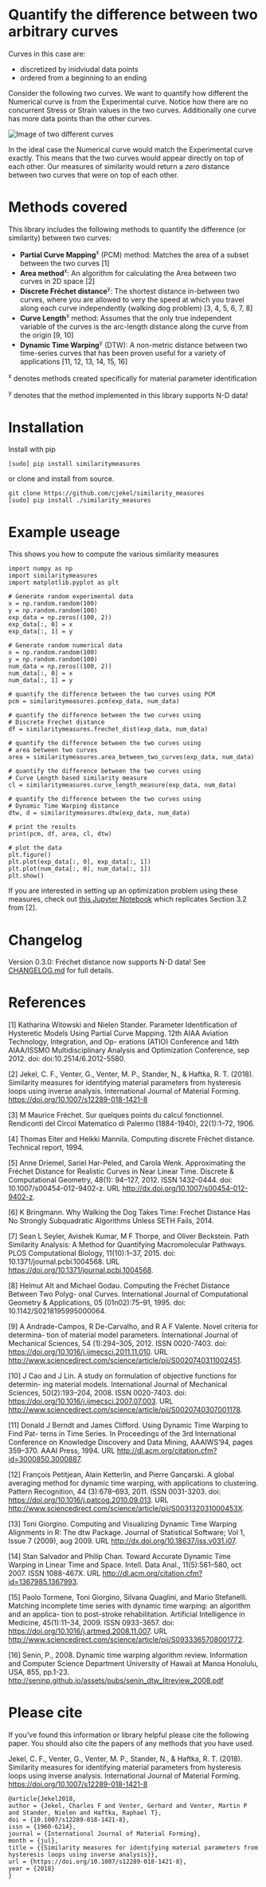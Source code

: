 # Quantify the difference between two arbitrary curves

Curves in this case are:
- discretized by inidviudal data points
- ordered from a beginning to an ending

Consider the following two curves. We want to quantify how different the Numerical curve is from the Experimental curve. Notice how there are no concurrent Stress or Strain values in the two curves. Additionally one curve has more data points than the other curves.

![Image of two different curves](https://raw.githubusercontent.com/cjekel/similarity_measures/master/images/TwoCurves.png)

In the ideal case the Numerical curve would match the Experimental curve exactly. This means that the two curves would appear directly on top of each other. Our measures of similarity would return a *zero* distance between two curves that were on top of each other.

# Methods covered
This library includes the following methods to quantify the difference (or similarity) between two curves:

- **Partial Curve Mapping**<sup>x</sup> (PCM) method: Matches the area of a subset between the two curves [1]
- **Area method**<sup>x</sup>: An algorithm for calculating the Area between two curves in 2D space [2]
- **Discrete Fréchet distance**<sup>y</sup>: The shortest distance in-between two curves, where you are allowed to very the speed at which you travel along each curve independently (walking dog problem) [3, 4, 5, 6, 7, 8]
- **Curve Length**<sup>x</sup> method: Assumes that the only true independent variable of the curves is the arc-length distance along the curve from the origin [9, 10]
- **Dynamic Time Warping**<sup>y</sup> (DTW): A non-metric distance between two time-series curves that has been proven useful for a variety of applications [11, 12, 13, 14, 15, 16]

<sup>x</sup> denotes methods created specifically for material parameter identification

<sup>y</sup> denotes that the method implemented in this library supports N-D data!

# Installation 
Install with pip

```
[sudo] pip install similaritymeasures
```
or clone and install from source.
```
git clone https://github.com/cjekel/similarity_measures
[sudo] pip install ./similarity_measures
```

# Example useage
This shows you how to compute the various similarity measures
```
import numpy as np
import similaritymeasures
import matplotlib.pyplot as plt

# Generate random experimental data
x = np.random.random(100)
y = np.random.random(100)
exp_data = np.zeros((100, 2))
exp_data[:, 0] = x
exp_data[:, 1] = y

# Generate random numerical data
x = np.random.random(100)
y = np.random.random(100)
num_data = np.zeros((100, 2))
num_data[:, 0] = x
num_data[:, 1] = y

# quantify the difference between the two curves using PCM
pcm = similaritymeasures.pcm(exp_data, num_data)

# quantify the difference between the two curves using
# Discrete Frechet distance
df = similaritymeasures.frechet_dist(exp_data, num_data)

# quantify the difference between the two curves using
# area between two curves
area = similaritymeasures.area_between_two_curves(exp_data, num_data)

# quantify the difference between the two curves using
# Curve Length based similarity measure
cl = similaritymeasures.curve_length_measure(exp_data, num_data)

# quantify the difference between the two curves using
# Dynamic Time Warping distance
dtw, d = similaritymeasures.dtw(exp_data, num_data)

# print the results
print(pcm, df, area, cl, dtw)

# plot the data
plt.figure()
plt.plot(exp_data[:, 0], exp_data[:, 1])
plt.plot(num_data[:, 0], num_data[:, 1])
plt.show()
```

If you are interested in setting up an optimization problem using these measures, check out [this Jupyter Notebook](https://github.com/cjekel/similarity_measures/blob/master/Examples_of_Similarity_Measures.ipynb) which replicates Section 3.2 from [2].

# Changelog
Version 0.3.0: Fréchet distance now supports N-D data! See [CHANGELOG.md](https://github.com/cjekel/similarity_measures/blob/master/CHANGELOG.md) for full details.

# References
[1] Katharina Witowski and Nielen Stander. Parameter Identification of Hysteretic Models
Using Partial Curve Mapping. 12th AIAA Aviation Technology, Integration, and Op-
erations (ATIO) Conference and 14th AIAA/ISSMO Multidisciplinary Analysis and
Optimization Conference, sep 2012. doi: doi:10.2514/6.2012-5580.

[2] Jekel, C. F., Venter, G., Venter, M. P., Stander, N., & Haftka, R. T. (2018). Similarity measures for identifying material parameters from hysteresis loops using inverse analysis. International Journal of Material Forming. https://doi.org/10.1007/s12289-018-1421-8

[3] M Maurice Fréchet. Sur quelques points du calcul fonctionnel. Rendiconti del Circol
Matematico di Palermo (1884-1940), 22(1):1–72, 1906.

[4] Thomas Eiter and Heikki Mannila. Computing discrete Fréchet distance. Technical
report, 1994.

[5] Anne Driemel, Sariel Har-Peled, and Carola Wenk. Approximating the Fréchet Distance
for Realistic Curves in Near Linear Time. Discrete & Computational Geometry, 48(1):
94–127, 2012. ISSN 1432-0444. doi: 10.1007/s00454-012-9402-z. URL http://dx.doi.org/10.1007/s00454-012-9402-z.

[6] K Bringmann. Why Walking the Dog Takes Time: Frechet Distance Has No Strongly
Subquadratic Algorithms Unless SETH Fails, 2014.

[7] Sean L Seyler, Avishek Kumar, M F Thorpe, and Oliver Beckstein. Path Similarity
Analysis: A Method for Quantifying Macromolecular Pathways. PLOS Computational
Biology, 11(10):1–37, 2015. doi: 10.1371/journal.pcbi.1004568. URL https://doi.org/10.1371/journal.pcbi.1004568.

[8] Helmut Alt and Michael Godau. Computing the Fréchet Distance Between Two Polyg-
onal Curves. International Journal of Computational Geometry & Applications, 05
(01n02):75–91, 1995. doi: 10.1142/S0218195995000064.

[9] A Andrade-Campos, R De-Carvalho, and R A F Valente. Novel criteria for determina-
tion of material model parameters. International Journal of Mechanical Sciences, 54
(1):294–305, 2012. ISSN 0020-7403. doi: https://doi.org/10.1016/j.ijmecsci.2011.11.010.
URL http://www.sciencedirect.com/science/article/pii/S0020740311002451.

[10] J Cao and J Lin. A study on formulation of objective functions for determin-
ing material models. International Journal of Mechanical Sciences, 50(2):193–204,
2008. ISSN 0020-7403. doi: https://doi.org/10.1016/j.ijmecsci.2007.07.003. URL
http://www.sciencedirect.com/science/article/pii/S0020740307001178.

[11] Donald J Berndt and James Clifford. Using Dynamic Time Warping to Find Pat-
terns in Time Series. In Proceedings of the 3rd International Conference on Knowledge
Discovery and Data Mining, AAAIWS’94, pages 359–370. AAAI Press, 1994. URL
http://dl.acm.org/citation.cfm?id=3000850.3000887.

[12] François Petitjean, Alain Ketterlin, and Pierre Gançarski. A global averaging method for dynamic time warping, with applications to clustering. Pattern Recognition, 44 (3):678–693, 2011. ISSN 0031-3203. doi: https://doi.org/10.1016/j.patcog.2010.09.013.
URL http://www.sciencedirect.com/science/article/pii/S003132031000453X.

[13] Toni Giorgino. Computing and Visualizing Dynamic Time Warping Alignments in R:
The dtw Package. Journal of Statistical Software; Vol 1, Issue 7 (2009), aug 2009. URL
http://dx.doi.org/10.18637/jss.v031.i07.

[14] Stan Salvador and Philip Chan. Toward Accurate Dynamic Time Warping in Linear
Time and Space. Intell. Data Anal., 11(5):561–580, oct 2007. ISSN 1088-467X. URL
http://dl.acm.org/citation.cfm?id=1367985.1367993.

[15] Paolo Tormene, Toni Giorgino, Silvana Quaglini, and Mario Stefanelli. Matching
incomplete time series with dynamic time warping: an algorithm and an applica-
tion to post-stroke rehabilitation. Artificial Intelligence in Medicine, 45(1):11–34,
2009. ISSN 0933-3657. doi: https://doi.org/10.1016/j.artmed.2008.11.007. URL
http://www.sciencedirect.com/science/article/pii/S0933365708001772.

[16] Senin, P., 2008. Dynamic time warping algorithm review. Information and 
Computer Science Department University of Hawaii at Manoa Honolulu, USA, 855, pp.1-23.
http://seninp.github.io/assets/pubs/senin_dtw_litreview_2008.pdf


# Please cite
If you've found this information or library helpful please cite the following paper. You should also cite the papers of any methods that you have used.

Jekel, C. F., Venter, G., Venter, M. P., Stander, N., & Haftka, R. T. (2018). Similarity measures for identifying material parameters from hysteresis loops using inverse analysis. International Journal of Material Forming. https://doi.org/10.1007/s12289-018-1421-8

```
@article{Jekel2018,
author = {Jekel, Charles F and Venter, Gerhard and Venter, Martin P and Stander, Nielen and Haftka, Raphael T},
doi = {10.1007/s12289-018-1421-8},
issn = {1960-6214},
journal = {International Journal of Material Forming},
month = {jul},
title = {{Similarity measures for identifying material parameters from hysteresis loops using inverse analysis}},
url = {https://doi.org/10.1007/s12289-018-1421-8},
year = {2018}
}
```

